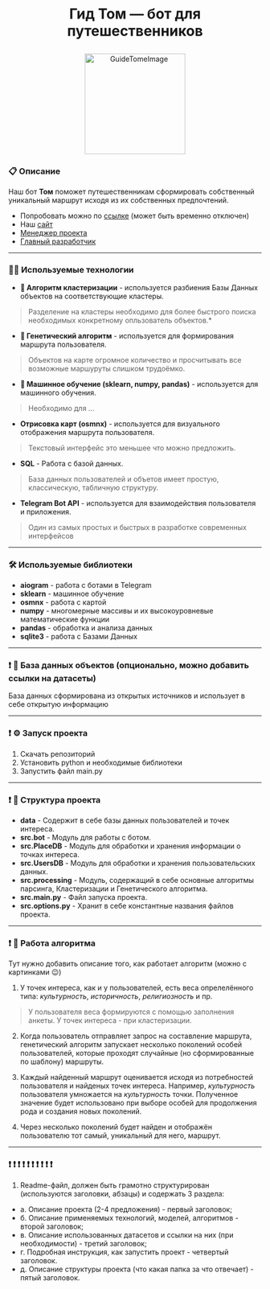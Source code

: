 # <p  align="center">Гид Том — бот для путешественников</p>

<p align="center">
<img src="https://cdn.discordapp.com/attachments/883024812950323210/1133522975413506158/tom.png" alt="GuideTomeImage" width="200"/>
</p>

### 📋 Описание
Наш бот **Том** поможет путешественникам сформировать собственный уникальный маршрут исходя из их собственных предпочтений.
* Попробовать можно по [ссылке](https://t.me/GuideTomBot) (может быть временно отключен)
* Наш [сайт](https://t.me/GuideTomBot)
* [Менеджер проекта](https://t.me/lirik_man_73)
* [Главный разработчик](https://t.me/rare_action)
---

### 👨‍💻 Используемые технологии
- **🤖 Алгоритм кластеризации** - используется разбиения Базы Данных объектов на соответствующие кластеры.
>Разделение на кластеры необходимо для более быстрого поиска необходимых конкретному опльзователь объектов.*
- **🤖 Генетический алгоритм** - используется для формирования маршрута пользователя.
>Объектов на карте огромное количество и просчитывать все возможные маршуруты слишком трудоёмко.
- **🤖 Машинное обучение (sklearn, numpy, pandas)** - используется для машинного обучения.
>Необходимо для ...
- **Отрисовка карт (osmnx)** - используется для визуального отображения маршрута пользователя.
>Текстовый интерфейс это меньшее что можно предложить.
- **SQL** - Работа с базой данных.
>База данных пользователей и объетов имеет простую, классическую, табличную структуру.
- **Telegram Bot API** - используется для взаимодействия пользователя и приложения.
>Один из самых простых и быстрых в разработке современных интерфейсов
---

### 🛠 Используемые библиотеки
- **aiogram** - работа с ботами в Telegram
- **sklearn** - машинное обучение
- **osmnx** - работа с картой
- **numpy** - многомерные массивы и их высокоуровневые математические функции
- **pandas** - обработка и анализа данных
- **sqlite3** - работа с Базами Данных
---

### ❗️ 💼 База данных объектов (опционально, можно добавить ссылки на датасеты)
База данных сформирована из открытых источников и использует в себе открытую информацию

---

### ❗️ ⚙️ Запуск проекта
1) Скачать репозиторий
2) Установить python и необходимые библиотеки
3) Запустить файл main.py
---

### ❗️ 👷 Структура проекта
- **data** - Содержит в себе базы данных пользователей и точек интереса.
- **src.bot** - Модуль для работы с ботом.
- **src.PlaceDB** - Модуль для обработки и хранения информации о точках интереса.
- **src.UsersDB** - Модуль для обработки и хранения пользовательских данных.
- **src.processing** - Модуль, содержащий в себе основные алгоритмы парсинга, Кластеризации и Генетического алгоритма.
- **<div style="display: inline">src.main.py</div>** - Файл запуска проекта.
- **<div style="display: inline">src.options.py</div>** - Хранит в себе константные названия файлов проекта.
---
### ❗️ 🤖 Работа алгоритма

Тут нужно добавить описание того, как работает алгоритм (можно с картинками 😉)

1) У точек интереса, как и у пользователей, есть веса опрелелённого типа: *культурность*, *историчность*, *религиозность* и пр.
>У пользователя веса формируются с помощью заполнения анкеты. У точек интереса - при кластеризации.

2) Когда пользователь отправляет запрос на составление маршрута, генетический алгоритм запускает несколько поколений особей пользователей, которые проходят случайные (но сформированные по шаблону) маршруты.

3) Каждый найденный маршрут оценивается исходя из потребностей пользователя и найденых точек интереса. Например, *культурность* пользователя умножается на *культурность* точки. Полученное значение будет использовано при выборе особей для продолжения рода и создания новых поколений.

4) Через несколько поколений будет найден и отображён пользователю тот самый, уникальный для него, маршрут.

---

### ❗️ ❗️ ❗️ ❗️ ❗️ ❗️ ❗️ ❗️ ❗️ ❗️ 
1. Readme-файл, должен быть грамотно структурирован (используются заголовки, абзацы) и содержать 3 раздела:

+ а. Описание проекта (2-4 предложения) - первый заголовок;
+ б. Описание применяемых технологий, моделей, алгоритмов - второй заголовок;
+ в. Описание использованных датасетов и ссылки на них (при необходимости) - третий заголовок;
+ г. Подробная инструкция, как запустить проект - четвертый заголовок.
+ д. Описание структуры проекта (что какая папка за что отвечает) - пятый заголовок.